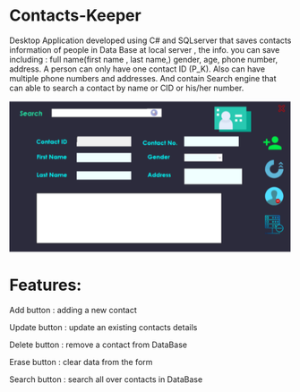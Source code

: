 # Contacts-Keeper

Desktop Application developed using C# and SQLserver that saves contacts information of people in Data Base at local server , the info. you can save including :
full name(first name , last name,) gender, age, phone number, address. 
A person can only have one contact ID (P_K). 
Also can have multiple phone numbers and addresses. 
And contain Search engine that can able to search a contact by name or  CID or his/her number.

![](Capture.png)

# Features: 

Add button : adding a new contact 

Update button : update an existing contacts details 

Delete button : remove a contact from DataBase 

Erase button  : clear data from the form  

Search button : search all over contacts in DataBase


